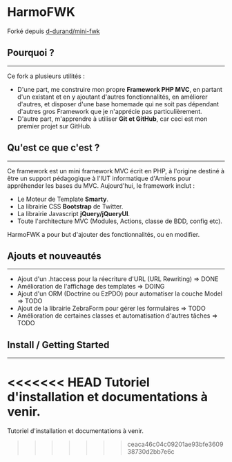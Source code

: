 # HarmoFWK

Forké depuis [d-durand/mini-fwk](https://github.com/d-durand/mini-fwk)

## Pourquoi ?
------------------
Ce fork a plusieurs utilités : 
* D'une part, me construire mon propre **Framework PHP MVC**, en partant d'un existant et en y ajoutant d'autres fonctionnalités, en améliorer d'autres, et disposer d'une base homemade qui ne soit pas dépendant d'autres gros Framework que je n'apprécie pas particulièrement.
* D'autre part, m'apprendre à utiliser **Git et GitHub**, car ceci est mon premier projet sur GitHub.

## Qu'est ce que c'est ?
------------------
Ce framework est un mini framework MVC écrit en PHP, à l'origine destiné à être un support pédagogique à l'IUT informatique d'Amiens pour appréhender les bases du MVC. Aujourd'hui, le framework inclut : 

* Le Moteur de Template **Smarty**.
* La librairie CSS **Bootstrap** de Twitter.
* La librairie Javascript **jQuery/jQueryUI**.
* Toute l'architecture MVC (Modules, Actions, classe de BDD, config etc).

HarmoFWK a pour but d'ajouter des fonctionnalités, ou en modifier.

## Ajouts et nouveautés
------------------

* Ajout d'un .htaccess pour la réecriture d'URL (URL Rewriting) => DONE
* Amélioration de l'affichage des templates => DOING
* Ajout d'un ORM (Doctrine ou EzPDO) pour automatiser la couche Model => TODO
* Ajout de la librairie ZebraForm pour gérer les formulaires => TODO
* Amélioration de certaines classes et automatisation d'autres tâches => TODO

## Install / Getting Started
------------------

<<<<<<< HEAD
Tutoriel d'installation et documentations à venir.
=======
Tutoriel d'installation et documentations à venir.
>>>>>>> ceaca46c04c09201ae93bfe360938730d2bb7e6c
